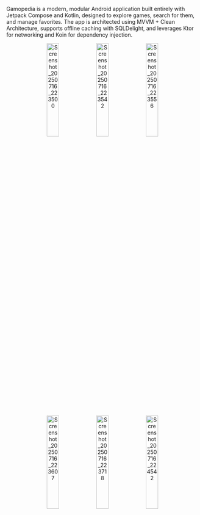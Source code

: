 Gamopedia is a modern, modular Android application built entirely with Jetpack Compose and Kotlin, designed to explore games, search for them, and manage favorites. The app is architected using MVVM + Clean Architecture, supports offline caching with SQLDelight, and leverages Ktor for networking and Koin for dependency injection.

<p align="center">
<img alt="Screenshot_20250716_223500" width="25%" src="https://github.com/user-attachments/assets/7f1197ed-1f57-4b8e-b6a2-debceab2c028" />
<img alt="Screenshot_20250716_223542" width="25%" src="https://github.com/user-attachments/assets/abe91fec-dd22-4a90-acf2-580ae0548949" />
<img alt="Screenshot_20250716_223556" width="25%" src="https://github.com/user-attachments/assets/d2ceeb31-9543-4ad4-acbe-f78657980d01" />
<img alt="Screenshot_20250716_223607" width="25%" src="https://github.com/user-attachments/assets/0739b1f5-05d3-4580-9586-92c7cb64ad54" />
<img alt="Screenshot_20250716_223718" width="25%" src="https://github.com/user-attachments/assets/bcdb4b99-3be0-4d4e-8495-0f9b8c0ed0c4" />
<img alt="Screenshot_20250716_224542" width="25%" src="https://github.com/user-attachments/assets/508bdc26-511d-42a7-93fd-f438a3149e66" />
</p>
